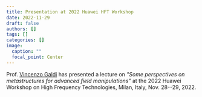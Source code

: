 ```yaml
---
title: Presentation at 2022 Huawei HFT Workshop
date: 2022-11-29
draft: false
authors: []
tags: []
categories: []
image:
  caption: ""
  focal_point: Center
---
```

Prof. [Vincenzo Galdi](/author/vincenzo-galdi) has presented a lecture on *"Some perspectives on metastructures for advanced field manipulations"* at the 2022 Huawei Workshop on High Frequency Technologies, Milan, Italy, Nov. 28--29, 2022.
